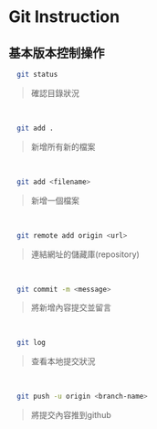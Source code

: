 # Git Instruction


## 基本版本控制操作

```bash
  git status
```

  >確認目錄狀況
<br>

```bash
  git add .
```

>新增所有新的檔案
<br>

```bash
  git add <filename>
```

>新增一個檔案
<br>

```bash
  git remote add origin <url> 
```

>連結網址的儲藏庫(repository)
<br>

```bash
  git commit -m <message>
```

>將新增內容提交並留言
<br>

```bash
  git log
```

>查看本地提交狀況
<br>

```bash
  git push -u origin <branch-name>
```

>將提交內容推到github
<br>
